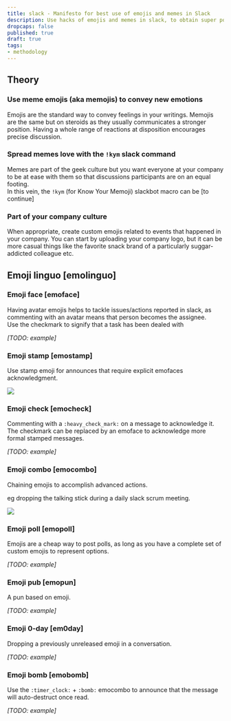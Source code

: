 ```yaml
---
title: slack - Manifesto for best use of emojis and memes in Slack
description: Use hacks of emojis and memes in slack, to obtain super powers that will help you get things done more efficiently in a funnier way.  
dropcaps: false
published: true
draft: true
tags:
- methodology
---
```

## Theory

### Use meme emojis (aka memojis) to convey new emotions

Emojis are the standard way to convey feelings in your writings. 
Memojis are the same but on steroids as they usually communicates a stronger position.
Having a whole range of reactions at disposition encourages precise discussion.

### Spread memes love with the `!kym` slack command

Memes are part of the geek culture but you want everyone at your company to be at ease with them 
so that discussions participants are on an equal footing.  
In this vein, the `!kym` (for Know Your Memoji) slackbot macro can be [to continue]

### Part of your company culture

When appropriate, create custom emojis related to events that happened in your company. You can start by uploading your company logo, but it can be more casual things like the favorite snack brand of a particularly suggar-addicted colleague etc.

## Emoji linguo [emolinguo]

### Emoji face [emoface]

Having avatar emojis helps to tackle issues/actions reported in slack, as commenting with an avatar means that person becomes the assignee.  
Use the checkmark to signify that a task has been dealed with

_[TODO: example]_

### Emoji stamp [emostamp]

Use stamp emoji for announces that require explicit emofaces acknowledgment.

![](https://raw.githubusercontent.com/Kraymer/kraymer.github.com/master/public/img/posts/emostamp.png)

### Emoji check [emocheck]

Commenting with a `:heavy_check_mark:` on a message to acknowledge it.
The checkmark can be replaced by an emoface to acknowledge more formal stamped messages.

_[TODO: example]_

### Emoji combo [emocombo]

Chaining emojis to accomplish advanced actions. 

eg dropping the talking stick during a daily slack scrum meeting.

![](https://raw.githubusercontent.com/Kraymer/kraymer.github.com/master/public/img/posts/emocombo.png)

### Emoji poll [emopoll]

Emojis are a cheap way to post polls, as long as you have a complete set of custom emojis to represent options.

_[TODO: example]_

### Emoji pub [emopun]

A pun based on emoji.

_[TODO: example]_

### Emoji 0-day [em0day]

Dropping a previously unreleased emoji in a conversation.

_[TODO: example]_

### Emoji bomb [emobomb]

Use the `:timer_clock:`  + `:bomb:` emocombo to announce that the message will auto-destruct once read.

_[TODO: example]_
